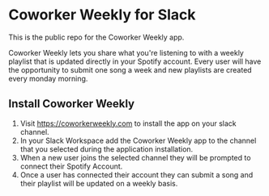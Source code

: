 # Coworker Weekly for Slack
This is the public repo for the Coworker Weekly app. 

Coworker Weekly lets you share what you're listening to with a weekly playlist that is updated directly in your Spotify account. Every user will have the opportunity to submit one song a week and new playlists are created every monday morning. 

## Install Coworker Weekly
1. Visit https://coworkerweekly.com to install the app on your slack channel.
2. In your Slack Workspace add the Coworker Weekly app to the channel that you selected during the application installation.
3. When a new user joins the selected channel they will be prompted to connect their Spotify Account.
4. Once a user has connected their account they can submit a song and their playlist will be updated on a weekly basis. 
